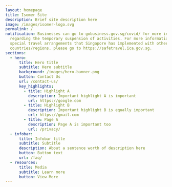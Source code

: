 ```yaml
---
layout: homepage
title: Isomer Site
description: Brief site description here
image: /images/isomer-logo.svg
permalink: /
notification: Businesses can go to gobusiness.gov.sg/covid/ for more information
  regarding the temporary suspension of activities. For more information on
  special travel arrangements that Singapore has implemented with other
  countries/regions, please go to https://safetravel.ica.gov.sg.
sections:
  - hero:
      title: Hero title
      subtitle: Hero subtitle
      background: /images/hero-banner.png
      button: Contact Us
      url: /contact-us/
      key_highlights:
        - title: Highlight A
          description: Important highlight A is important
          url: https://google.com
        - title: Highlight B
          description: Important highlight B is equally important
          url: https://gmail.com
        - title: Page A
          description: Page A is important too
          url: /privacy/
  - infobar:
      title: Infobar title
      subtitle: Subtitle
      description: About a sentence worth of description here
      button: Button text
      url: /faq/
  - resources:
      title: Media
      subtitle: Learn more
      button: View More
---
```

